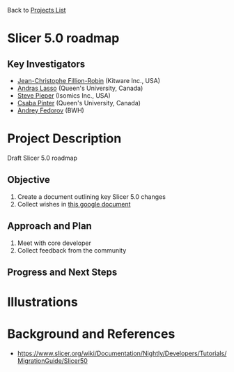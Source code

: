 Back to [Projects List](../../README.md#ProjectsList)

# Slicer 5.0 roadmap

## Key Investigators

- [Jean-Christophe Fillion-Robin](https://www.kitware.com/jean-christophe-fillion-robin/) (Kitware Inc., USA)
- [Andras Lasso](http://perk.cs.queensu.ca/users/lasso) (Queen's University, Canada)
- [Steve Pieper](https://lmi.med.harvard.edu/people/steve-pieper) (Isomics Inc., USA)
- [Csaba Pinter](http://perk.cs.queensu.ca/users/pinter) (Queen's University, Canada)
- [Andrey Fedorov](http://www.spl.harvard.edu/pages/People/fedorov) (BWH)


# Project Description

Draft Slicer 5.0 roadmap

## Objective

1. Create a document outlining key Slicer 5.0 changes
1. Collect wishes in [this google document](https://docs.google.com/document/d/1KqX9B837qiHTXBwcBvE3Hp1Y0LJiNwVF3S654yLc9U0/edit?usp=sharing)

## Approach and Plan

1. Meet with core developer
1. Collect feedback from the community

## Progress and Next Steps

<!--Describe progress and next steps in a few bullet points as you are making progress.-->

# Illustrations

<!--Add pictures and links to videos that demonstrate what has been accomplished.-->

<!--![Description of picture](Example2.jpg)-->

<!--![Some more images](Example2.jpg)-->

# Background and References

<!--Use this space for information that may help people better understand your project, like links to papers, source code, or data.-->

- https://www.slicer.org/wiki/Documentation/Nightly/Developers/Tutorials/MigrationGuide/Slicer50
